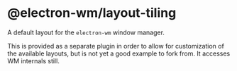 # @electron-wm/layout-tiling

A default layout for the `electron-wm` window manager.

This is provided as a separate plugin in order to allow for customization
of the available layouts, but is not yet a good example to fork from.
It accesses WM internals still.
